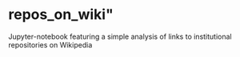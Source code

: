 # repos_on_wiki"


Jupyter-notebook featuring a simple analysis of links to institutional repositories on Wikipedia
